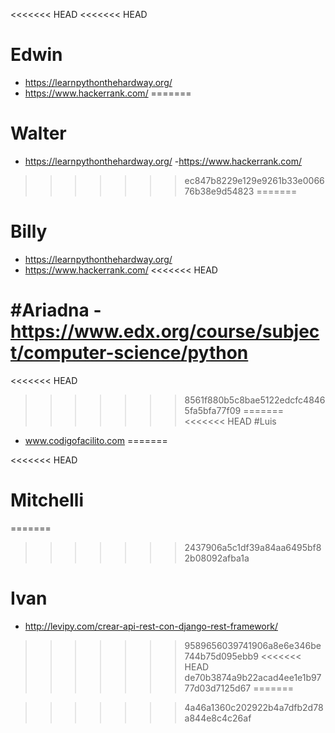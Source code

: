 <<<<<<< HEAD
<<<<<<< HEAD
# Edwin
- https://learnpythonthehardway.org/
- https://www.hackerrank.com/
=======
# Walter

- https://learnpythonthehardway.org/
-https://www.hackerrank.com/
>>>>>>> ec847b8229e129e9261b33e006676b38e9d54823
=======
# Billy
- https://learnpythonthehardway.org/
- https://www.hackerrank.com/
<<<<<<< HEAD

#Ariadna
-https://www.edx.org/course/subject/computer-science/python
=======
<<<<<<< HEAD
>>>>>>> 8561f880b5c8bae5122edcfc48465fa5bfa77f09
=======
<<<<<<< HEAD
#Luis
- www.codigofacilito.com
=======

<<<<<<< HEAD
# Mitchelli


=======
>>>>>>> 2437906a5c1df39a84aa6495bf82b08092afba1a
# Ivan

- http://levipy.com/crear-api-rest-con-django-rest-framework/
>>>>>>> 9589656039741906a8e6e346be744b75d095ebb9
<<<<<<< HEAD
>>>>>>> de70b3874a9b22acad4ee1e1b9777d03d7125d67
=======
 
>>>>>>> 4a46a1360c202922b4a7dfb2d78a844e8c4c26af
